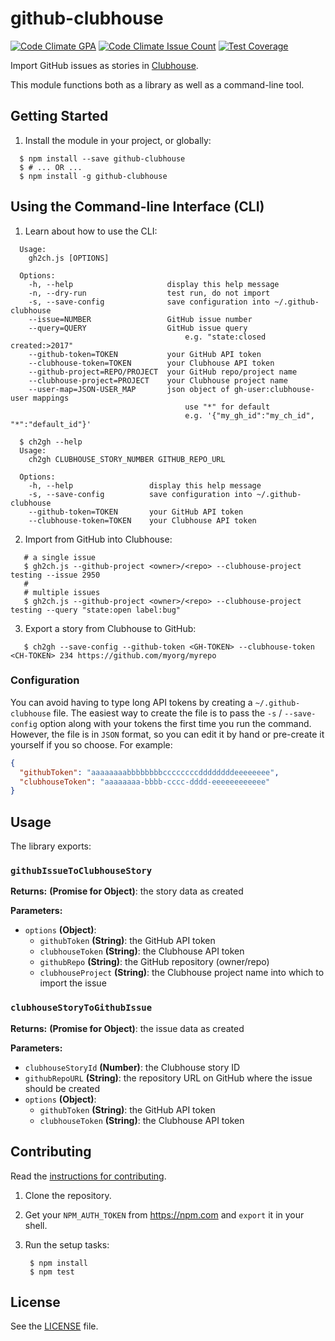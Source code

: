 # github-clubhouse

[![Code Climate GPA](https://codeclimate.com/repos/586a009bb716e3008100138b/badges/17d5efb482ed787fc530/gpa.svg)](https://codeclimate.com/repos/586a009bb716e3008100138b/feed)
[![Code Climate Issue Count](https://codeclimate.com/repos/586a009bb716e3008100138b/badges/17d5efb482ed787fc530/issue_count.svg)](https://codeclimate.com/repos/586a009bb716e3008100138b/feed)
[![Test Coverage](https://codeclimate.com/repos/586a009bb716e3008100138b/badges/17d5efb482ed787fc530/coverage.svg)](https://codeclimate.com/repos/586a009bb716e3008100138b/coverage)

Import GitHub issues as stories in [Clubhouse][clubhouse].

This module functions both as a library as well as a command-line tool.


## Getting Started

1. Install the module in your project, or globally:
```
  $ npm install --save github-clubhouse
  $ # ... OR ...
  $ npm install -g github-clubhouse
```

## Using the Command-line Interface (CLI)

1. Learn about how to use the CLI:

```
  Usage:
    gh2ch.js [OPTIONS]

  Options:
    -h, --help                     display this help message
    -n, --dry-run                  test run, do not import
    -s, --save-config              save configuration into ~/.github-clubhouse
    --issue=NUMBER                 GitHub issue number
    --query=QUERY                  GitHub issue query
                                       e.g. "state:closed created:>2017"
    --github-token=TOKEN           your GitHub API token
    --clubhouse-token=TOKEN        your Clubhouse API token
    --github-project=REPO/PROJECT  your GitHub repo/project name
    --clubhouse-project=PROJECT    your Clubhouse project name
    --user-map=JSON-USER_MAP       json object of gh-user:clubhouse-user mappings
                                       use "*" for default
                                       e.g. '{"my_gh_id":"my_ch_id", "*":"default_id"}'

  $ ch2gh --help
  Usage:
    ch2gh CLUBHOUSE_STORY_NUMBER GITHUB_REPO_URL

  Options:
    -h, --help                 display this help message
    -s, --save-config          save configuration into ~/.github-clubhouse
    --github-token=TOKEN       your GitHub API token
    --clubhouse-token=TOKEN    your Clubhouse API token
```

2. Import from GitHub into Clubhouse:
```
   # a single issue
   $ gh2ch.js --github-project <owner>/<repo> --clubhouse-project testing --issue 2950
   #
   # multiple issues
   $ gh2ch.js --github-project <owner>/<repo> --clubhouse-project testing --query "state:open label:bug"
```

3. Export a story from Clubhouse to GitHub:
```
   $ ch2gh --save-config --github-token <GH-TOKEN> --clubhouse-token <CH-TOKEN> 234 https://github.com/myorg/myrepo
```

### Configuration

You can avoid having to type long API tokens by creating a `~/.github-clubhouse` file. The easiest way to create the file is to pass the `-s` / `--save-config` option along with your tokens the first time you run the command. However, the file is in `JSON` format, so you can edit it by hand or pre-create it yourself if you so choose. For example:

```json
{
  "githubToken": "aaaaaaaabbbbbbbbccccccccddddddddeeeeeeee",
  "clubhouseToken": "aaaaaaaa-bbbb-cccc-dddd-eeeeeeeeeeee"
}
```

## Usage

The library exports:

### `githubIssueToClubhouseStory`

**Returns:** **(Promise for Object)**: the story data as created

**Parameters:**

- `options` **(Object)**:
  - `githubToken` **(String)**: the GitHub API token
  - `clubhouseToken` **(String)**: the Clubhouse API token
  - `githubRepo` **(String)**: the GitHub repository (owner/repo)
  - `clubhouseProject` **(String)**: the Clubhouse project name into which to import the issue

### `clubhouseStoryToGithubIssue`

**Returns:** **(Promise for Object)**: the issue data as created

**Parameters:**

- `clubhouseStoryId` **(Number)**: the Clubhouse story ID
- `githubRepoURL` **(String)**: the repository URL on GitHub where the issue should be created
- `options` **(Object)**:
  - `githubToken` **(String)**: the GitHub API token
  - `clubhouseToken` **(String)**: the Clubhouse API token

## Contributing

Read the [instructions for contributing](./.github/CONTRIBUTING.md).

1. Clone the repository.

2. Get your `NPM_AUTH_TOKEN` from https://npm.com and `export` it in your shell.

3. Run the setup tasks:

        $ npm install
        $ npm test


## License

See the [LICENSE](./LICENSE) file.


[clubhouse]: https://clubhouse.io

